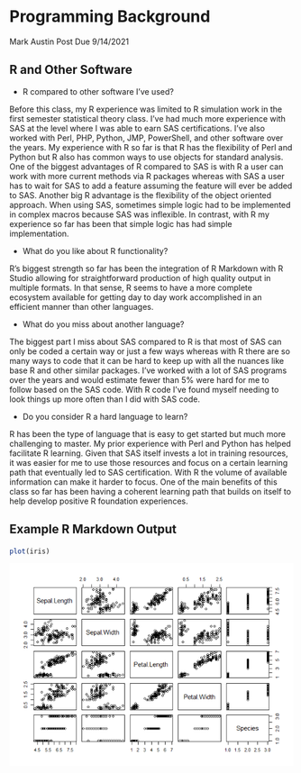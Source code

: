 Programming Background
================
Mark Austin
Post Due 9/14/2021

## R and Other Software

-   R compared to other software I’ve used?

Before this class, my R experience was limited to R simulation work in
the first semester statistical theory class. I’ve had much more
experience with SAS at the level where I was able to earn SAS
certifications. I’ve also worked with Perl, PHP, Python, JMP,
PowerShell, and other software over the years. My experience with R so
far is that R has the flexibility of Perl and Python but R also has
common ways to use objects for standard analysis. One of the biggest
advantages of R compared to SAS is with R a user can work with more
current methods via R packages whereas with SAS a user has to wait for
SAS to add a feature assuming the feature will ever be added to SAS.
Another big R advantage is the flexibility of the object oriented
approach. When using SAS, sometimes simple logic had to be implemented
in complex macros because SAS was inflexible. In contrast, with R my
experience so far has been that simple logic has had simple
implementation.

-   What do you like about R functionality?

R’s biggest strength so far has been the integration of R Markdown with
R Studio allowing for straightforward production of high quality output
in multiple formats. In that sense, R seems to have a more complete
ecosystem available for getting day to day work accomplished in an
efficient manner than other languages.

-   What do you miss about another language?

The biggest part I miss about SAS compared to R is that most of SAS can
only be coded a certain way or just a few ways whereas with R there are
so many ways to code that it can be hard to keep up with all the nuances
like base R and other similar packages. I’ve worked with a lot of SAS
programs over the years and would estimate fewer than 5% were hard for
me to follow based on the SAS code. With R code I’ve found myself
needing to look things up more often than I did with SAS code.

-   Do you consider R a hard language to learn?

R has been the type of language that is easy to get started but much
more challenging to master. My prior experience with Perl and Python has
helped facilitate R learning. Given that SAS itself invests a lot in
training resources, it was easier for me to use those resources and
focus on a certain learning path that eventually led to SAS
certification. With R the volume of available information can make it
harder to focus. One of the main benefits of this class so far has been
having a coherent learning path that builds on itself to help develop
positive R foundation experiences.

## Example R Markdown Output

``` r
plot(iris)
```

![](../images/unnamed-chunk-1-1.png)<!-- -->
